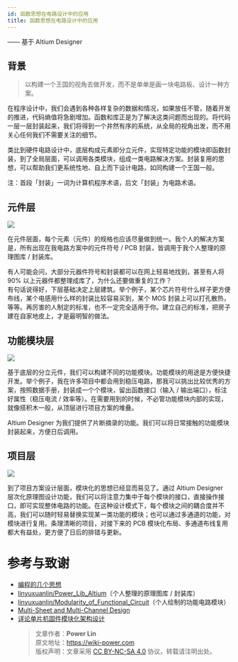 ```yaml
---
id: 函数思想在电路设计中的应用
title: 函数思想在电路设计中的应用
---
```


—— 基于 Altium Designer

## 背景

> 以构建一个王国的视角去做开发，而不是单单是画一块电路板、设计一种方案。

在程序设计中，我们会遇到各种各样复杂的数据和情况，如果放任不管，随着开发的推进，代码熵值将急剧增加。函数和库正是为了解决这类问题而出现的。将代码一层一层封装起来，我们将得到一个井然有序的系统，从全局的视角出发，而不用关心任何我们不需要关注的细节。

类比到硬件电路设计中，底层构成元素即分立元件，实现特定功能的模块即函数封装，到了全局层面，可以调用各类模块，组成一类电路解决方案。封装复用的思想，可以帮助我们更系统性地、自上而下设计电路，如同构建一个王国一般。

注：首段「封装」一词为计算机程序术语，后文「封装」为电路术语。

## 元件层

![](https://wiki-media-1253965369.cos.ap-guangzhou.myqcloud.com/img/20200131212452.png)

在元件层面，每个元素（元件）的规格也应该尽量做到统一。我个人的解决方案是，所有出现在我电路方案中的元件符号 / PCB 封装，皆调用于我个人整理的原理图库 / 封装库。

有人可能会问，大部分元器件符号和封装都可以在网上轻易地找到，甚至有人将 90% 以上元器件都整理成库了，为什么还要做重复的工作？  
有句话说得好，下层基础决定上层建筑。举个例子，某个芯片符号什么样子更方便布线，某个电感用什么样的封装比较容易买到，某个 MOS 封装上可以打孔散热，等等。再厉害的人制定的标准，也不一定完全适用于你。建立自己的标准，把房子建在自家地皮上，才是最明智的做法。

## 功能模块层

![](https://wiki-media-1253965369.cos.ap-guangzhou.myqcloud.com/img/20200131212642.png)

基于底层的分立元件，我们可以构建不同的功能模块。功能模块的用途是方便快捷开发。举个例子，我在许多项目中都会用到稳压电路，那我可以挑出比较优秀的方案，按照数据手册，封装成一个个模块，留出函数接口（输入 / 输出端口），标注好属性（稳压电流 / 效率等）。在需要用到的时候，不必管功能模块内部的实现，就像搭积木一般，从顶层进行项目方案的堆叠。

Altium Designer 为我们提供了片断摘录的功能。我们可以将日常接触的功能模块封装起来，方便日后调用。

## 项目层

![](https://wiki-media-1253965369.cos.ap-guangzhou.myqcloud.com/img/20200131213218.png)

到了项目方案设计层面，模块化的思想已经显而易见了。通过 Altium Designer 层次化原理图设计功能，我们可以将注意力集中于每个模块的接口，直接操作接口，即可实现整体电路的功能。在这种设计模式下，每个模块之间的耦合度并不高，我们可以随时轻易替换实现某一类功能的模块；也可以通过多通道的功能，对模块进行复用。条理清晰的项目，对接下来的 PCB 模块化布局、多通道布线复用都大有益处，更方便了日后的排错与更新。

# 参考与致谢

- [编程的几个思想](https://zhuanlan.zhihu.com/p/25288280)
- [linyuxuanlin/Power_Lib_Altium](https://github.com/linyuxuanlin/Power_Lib_Altium)（个人整理的原理图库 / 封装库）
- [linyuxuanlin/Modularity_of_Functional_Circuit](https://github.com/linyuxuanlin/Modularity_of_Functional_Circuit)（个人绘制的功能电路模块）
- [Multi-Sheet and Multi-Channel Design](https://www.altium.com/documentation/altium-designer/multi-sheet-and-multi-channel-design-ad?version=18.1)
- [详论单片机固件模块化架构设计](https://mp.weixin.qq.com/s?__biz=MzI0ODU0NDI1Mg==&mid=2247493415&idx=1&sn=48868c853d82747e537d9571e02f9c4c&chksm=e99d89b4deea00a2cb26bc62c13bf9bb8955018b47b9b4c091dc98fe776d853039ba84ce480f&mpshare=1&scene=1&srcid=&sharer_sharetime=1588583649159&sharer_shareid=57baeb2b96d0cff9b17ac2c15b36602b&key=54a344d7200e25b224dfb50449a0a3835910904754e85f2f5687170aa3dc9cd1cada606d232a271784f6c37d841af2a681ce3312fe043716d933a48bc88fdfc38a50be9eeb42cc316538f1781f865de5&ascene=1&uin=MTk5MDUwOTA0Mg%3D%3D&devicetype=Windows+10+x64&version=62090070&lang=zh_CN&exportkey=A638hkClxH9AKARxE%2F2NsRw%3D&pass_ticket=DbttLz0NrPJvKfz31VIx1Sw50my315siej6rJhYtISz9sd1CObS%2BjG%2BOC%2FzHEXzj)
  > 文章作者：**Power Lin**  
  > 原文地址：<https://wiki-power.com>  
  > 版权声明：文章采用 [CC BY-NC-SA 4.0](https://creativecommons.org/licenses/by/4.0/deed.zh) 协议，转载请注明出处。
